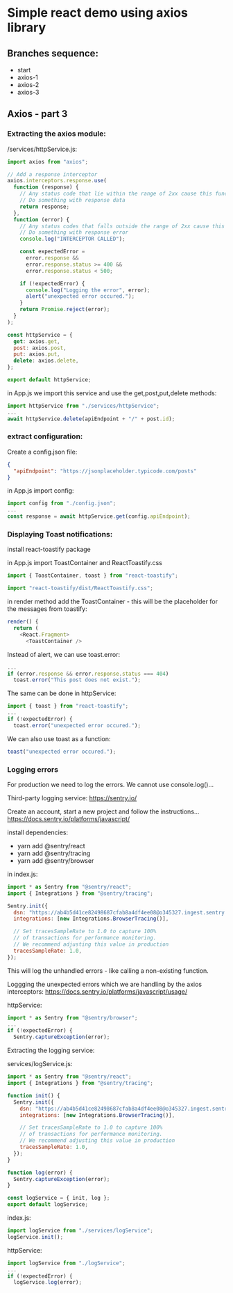 # Simple react demo using axios library

## Branches sequence:
- start
- axios-1
- axios-2
- axios-3

## Axios - part 3

### Extracting the axios module:

/services/httpService.js:
```javascript
import axios from "axios";

// Add a response interceptor
axios.interceptors.response.use(
  function (response) {
    // Any status code that lie within the range of 2xx cause this function to trigger
    // Do something with response data
    return response;
  },
  function (error) {
    // Any status codes that falls outside the range of 2xx cause this function to trigger
    // Do something with response error
    console.log("INTERCEPTOR CALLED");

    const expectedError =
      error.response &&
      error.response.status >= 400 &&
      error.response.status < 500;

    if (!expectedError) {
      console.log("Logging the error", error);
      alert("unexpected error occured.");
    }
    return Promise.reject(error);
  }
);

const httpService = {
  get: axios.get,
  post: axios.post,
  put: axios.put,
  delete: axios.delete,
};

export default httpService;
```

in App.js we import this service and use the get,post,put,delete methods:
```javascript
import httpService from "./services/httpService";
...
await httpService.delete(apiEndpoint + "/" + post.id);
```

### extract configuration:

Create a config.json file:
```json
{
  "apiEndpoint": "https://jsonplaceholder.typicode.com/posts"
}
```

in App.js import config:
```javascript
import config from "./config.json";
...
const response = await httpService.get(config.apiEndpoint);
```

### Displaying Toast notifications:

install react-toastify package

in App.js import ToastContainer and ReactToastify.css
```javascript 
import { ToastContainer, toast } from "react-toastify";

import "react-toastify/dist/ReactToastify.css";
```

in render method add the ToastContainer - this will be the placeholder for the messages from toastify:
```javascript
render() {
  return (
    <React.Fragment>
      <ToastContainer />
```

Instead of alert, we can use toast.error:
```javascript
...
if (error.response && error.response.status === 404)
  toast.error("This post does not exist.");
```

The same can be done in httpService:
```javascript
import { toast } from "react-toastify";
...
if (!expectedError) {
  toast.error("unexpected error occured.");
```

We can also use toast as a function:
```javascript
toast("unexpected error occured.");
```

### Logging errors
For production we need to log the errors. We cannot use console.log()...

Third-party logging service: https://sentry.io/

Create an account, start a new project and follow the instructions...
https://docs.sentry.io/platforms/javascript/

install dependencies:

- yarn add @sentry/react 
- yarn add @sentry/tracing
- yarn add @sentry/browser

in index.js:
```javascript
import * as Sentry from "@sentry/react";
import { Integrations } from "@sentry/tracing";

Sentry.init({
  dsn: "https://ab4b5d41ce82498687cfab8a4df4ee08@o345327.ingest.sentry.io/6082573",
  integrations: [new Integrations.BrowserTracing()],

  // Set tracesSampleRate to 1.0 to capture 100%
  // of transactions for performance monitoring.
  // We recommend adjusting this value in production
  tracesSampleRate: 1.0,
});
```
This will log the unhandled errors - like calling a non-existing function.


Loggging the unexpected errors which we are handling by the axios interceptors: https://docs.sentry.io/platforms/javascript/usage/

httpService:
```javascript
import * as Sentry from "@sentry/browser";
...
if (!expectedError) {
  Sentry.captureException(error);
```

Extracting the logging service: 

services/logService.js:
```javascript
import * as Sentry from "@sentry/react";
import { Integrations } from "@sentry/tracing";

function init() {
  Sentry.init({
    dsn: "https://ab4b5d41ce82498687cfab8a4df4ee08@o345327.ingest.sentry.io/6082573",
    integrations: [new Integrations.BrowserTracing()],

    // Set tracesSampleRate to 1.0 to capture 100%
    // of transactions for performance monitoring.
    // We recommend adjusting this value in production
    tracesSampleRate: 1.0,
  });
}

function log(error) {
  Sentry.captureException(error);
}

const logService = { init, log };
export default logService;
```

index.js:
```javascript
import logService from "./services/logService";
logService.init();
```

httpService:
```javascript
import logService from "./logService";
...
if (!expectedError) {
  logService.log(error);
```
